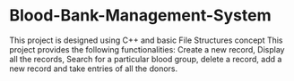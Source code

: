 # Blood-Bank-Management-System
This project is designed using C++ and basic File Structures concept This project provides the following functionalities: Create a new record, Display all the records, Search for a particular blood group, delete a record, add a new record and take entries of all the donors.
